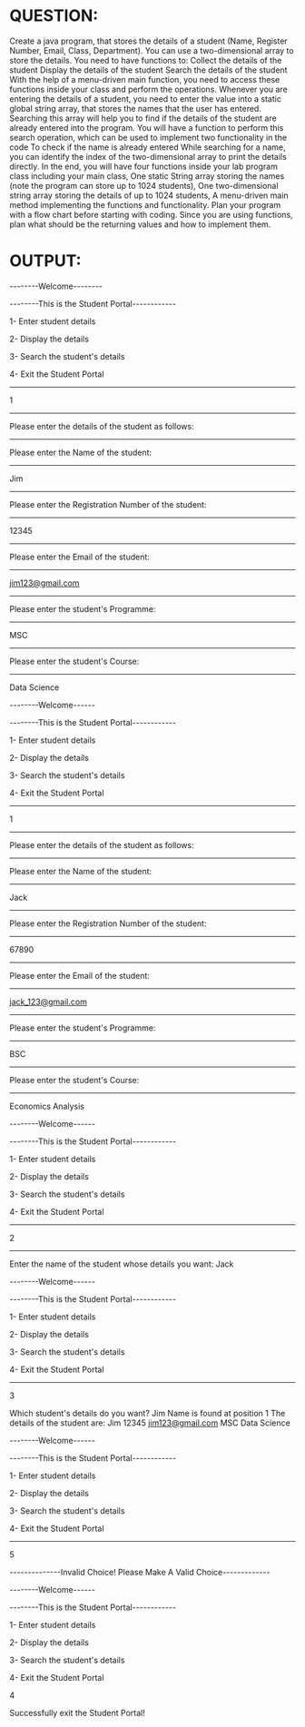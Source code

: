 # QUESTION:
Create a java program, that stores the details of a student (Name, Register Number, Email, Class, Department).
You can use a two-dimensional array to store the details.
You need to have functions to:
Collect the details of the student
Display the details of the student
Search the details of the student
With the help of a menu-driven main function, you need to access these functions inside your class and perform the operations.
Whenever you are entering the details of a student, you need to enter the value into a static global string array, that stores the names that the user has entered. Searching this array will help you to find if the details of the student are already entered into the program.
You will have a function to perform this search operation, which can be used to implement two functionality in the code
To check if the name is already entered
While searching for a name, you can identify the index of the two-dimensional array to print the details directly.
In the end, you will have four functions inside your lab program class including your main class, 
One static String array storing the names (note the program can store up to 1024 students),
One two-dimensional string array storing the details of up to 1024 students,
A menu-driven main method implementing the functions and functionality.
Plan your program with a flow chart before starting with coding. Since you are using functions, plan what should be the returning values and how to implement them.

# OUTPUT:

--------Welcome--------

--------This is the Student Portal------------

1- Enter student details

2- Display the details

3- Search the student's details

4- Exit the Student Portal

---------------------------------------
1

---------------------------------------------------------------------
Please enter the details of the student as follows:

----------------------------

Please enter the Name of the student:

------------------------------------
Jim

----------------------------------------

Please enter the Registration Number of the student:

----------------------------------------
12345

----------------------------------------
Please enter the Email of the student:

----------------------------------------
jim123@gmail.com

----------------------------------------
Please enter the student's Programme:

----------------------------------------
MSC

----------------------------------------
Please enter the student's Course:

----------------------------------------
Data Science

--------Welcome------

--------This is the Student Portal------------

1- Enter student details

2- Display the details

3- Search the student's details

4- Exit the Student Portal

---------------------------------
1

---------------------------------------------------------------------
Please enter the details of the student as follows:

----------------------------
Please enter the Name of the student:

------------------------------------
Jack 

----------------------------------------
Please enter the Registration Number of the student:

----------------------------------------
67890

----------------------------------------
Please enter the Email of the student:

----------------------------------------
jack_123@gmail.com

----------------------------------------
Please enter the student's Programme: 

----------------------------------------
BSC

----------------------------------------
Please enter the student's Course:

----------------------------------------
Economics Analysis

--------Welcome------

--------This is the Student Portal------------

1- Enter student details

2- Display the details

3- Search the student's details

4- Exit the Student Portal

--------------------------------------------------
2

-------------------------------------------------------

Enter the name of the student whose details you want:
Jack

--------Welcome------

--------This is the Student Portal------------

1- Enter student details

2- Display the details

3- Search the student's details

4- Exit the Student Portal

-----------------------------------
3

Which student's details do you want? 
Jim
Name is found at position 1
The details of the student are:
Jim
12345
jim123@gmail.com
MSC
Data Science


--------Welcome------

--------This is the Student Portal------------

1- Enter student details

2- Display the details

3- Search the student's details

4- Exit the Student Portal

-----------------------------------
5

--------------Invalid Choice! Please Make A Valid Choice-------------

--------Welcome------

--------This is the Student Portal------------

1- Enter student details

2- Display the details

3- Search the student's details

4- Exit the Student Portal

4

Successfully exit the Student Portal!
